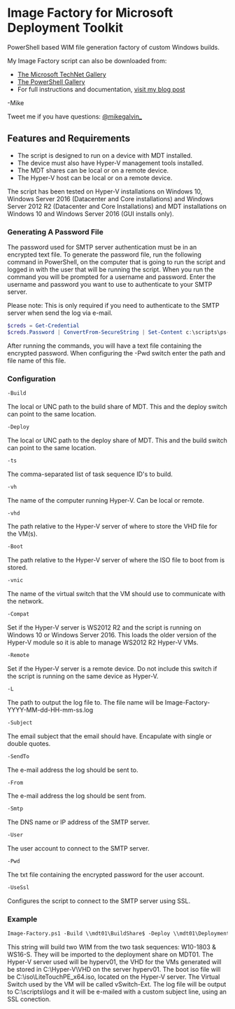 # Image Factory for Microsoft Deployment Toolkit

PowerShell based WIM file generation factory of custom Windows builds.

My Image Factory script can also be downloaded from:

* [The Microsoft TechNet Gallery](https://gallery.technet.microsoft.com/PowerShell-Image-Factory-d6c133b9?redir=0)
* [The PowerShell Gallery](https://www.powershellgallery.com/packages/Image-Factory)
* For full instructions and documentation, [visit my blog post](https://gal.vin/2017/08/26/image-factory/)

-Mike

Tweet me if you have questions: [@mikegalvin_](https://twitter.com/mikegalvin_)

## Features and Requirements

* The script is designed to run on a device with MDT installed.
* The device must also have Hyper-V management tools installed.
* The MDT shares can be local or on a remote device.
* The Hyper-V host can be local or on a remote device.

The script has been tested on Hyper-V installations on Windows 10, Windows Server 2016 (Datacenter and Core installations) and Windows Server 2012 R2 (Datacenter and Core Installations) and MDT installations on Windows 10 and Windows Server 2016 (GUI installs only).

### Generating A Password File

The password used for SMTP server authentication must be in an encrypted text file. To generate the password file, run the following command in PowerShell, on the computer that is going to run the script and logged in with the user that will be running the script. When you run the command you will be prompted for a username and password. Enter the username and password you want to use to authenticate to your SMTP server.

Please note: This is only required if you need to authenticate to the SMTP server when send the log via e-mail.

``` powershell
$creds = Get-Credential
$creds.Password | ConvertFrom-SecureString | Set-Content c:\scripts\ps-script-pwd.txt
```

After running the commands, you will have a text file containing the encrypted password. When configuring the -Pwd switch enter the path and file name of this file.

### Configuration

``` txt
-Build
```

The local or UNC path to the build share of MDT. This and the deploy switch can point to the same location.

``` txt
-Deploy
```

The local or UNC path to the deploy share of MDT. This and the build switch can point to the same location.

``` txt
-ts
```

The comma-separated list of task sequence ID's to build.

``` txt
-vh
```

The name of the computer running Hyper-V. Can be local or remote.

``` txt
-vhd
```

The path relative to the Hyper-V server of where to store the VHD file for the VM(s).

``` txt
-Boot
```

The path relative to the Hyper-V server of where the ISO file to boot from is stored.

``` txt
-vnic
```

The name of the virtual switch that the VM should use to communicate with the network.

``` txt
-Compat
```

Set if the Hyper-V server is WS2012 R2 and the script is running on Windows 10 or Windows Server 2016. This loads the older version of the Hyper-V module so it is able to manage WS2012 R2 Hyper-V VMs.

``` txt
-Remote
```

Set if the Hyper-V server is a remote device. Do not include this switch if the script is running on the same device as Hyper-V.

``` txt
-L
```

The path to output the log file to. The file name will be Image-Factory-YYYY-MM-dd-HH-mm-ss.log

``` txt
-Subject
```

The email subject that the email should have. Encapulate with single or double quotes.

``` txt
-SendTo
```

The e-mail address the log should be sent to.

``` txt
-From
```

The e-mail address the log should be sent from.

``` txt
-Smtp
```

The DNS name or IP address of the SMTP server.

``` txt
-User
```

The user account to connect to the SMTP server.

``` txt
-Pwd
```

The txt file containing the encrypted password for the user account.

``` txt
-UseSsl
```

Configures the script to connect to the SMTP server using SSL.

### Example

``` txt
Image-Factory.ps1 -Build \\mdt01\BuildShare$ -Deploy \\mdt01\DeploymentShare$ -VH hyperv01 -VHD C:\Hyper-V\VHD -Boot C:\iso\LiteTouchPE_x64.iso -VNic vSwitch-Ext -Remote -TS W10-1803,WS16-S -L C:\scripts\logs -Subject 'Server: Image Factory' -SendTo me@contoso.com -From hyperv@contoso.com -Smtp smtp.outlook.com -User user -Pwd C:\foo\pwd.txt -UseSsl
```

This string will build two WIM from the two task sequences: W10-1803 & WS16-S. They will be imported to the deployment share on MDT01. The Hyper-V server used will be hyperv01, the VHD for the VMs generated will be stored in C:\Hyper-V\VHD on the server hyperv01. The boot iso file will be C:\iso\LiteTouchPE_x64.iso, located on the Hyper-V server. The Virtual Switch used by the VM will be called vSwitch-Ext. The log file will be output to C:\scripts\logs and it will be e-mailed with a custom subject line, using an SSL conection.
